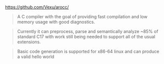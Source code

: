 https://github.com/Vexu/arocc/

> A C compiler with the goal of providing fast compilation and low memory usage with good diagnostics.

> Currently it can preprocess, parse and semantically analyze ~85% of standard C17 with work still being needed to support all of the usual extensions.

> Basic code generation is supported for x86-64 linux and can produce a valid hello world